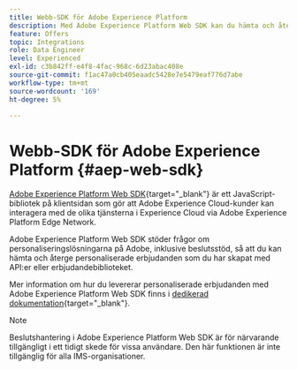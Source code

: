 ```yaml
---
title: Webb-SDK för Adobe Experience Platform
description: Med Adobe Experience Platform Web SDK kan du hämta och återge anpassade erbjudanden som du har skapat med hjälp av API:er eller erbjudandebiblioteket.
feature: Offers
topic: Integrations
role: Data Engineer
level: Experienced
exl-id: c3b842ff-e4f8-4fac-968c-6d23abac408e
source-git-commit: f1ac47a0cb405eaadc5428e7e5479eaf776d7abe
workflow-type: tm+mt
source-wordcount: '169'
ht-degree: 5%

---
```


# Webb-SDK för Adobe Experience Platform {#aep-web-sdk}

[Adobe Experience Platform Web SDK](https://experienceleague.adobe.com/docs/experience-platform/edge/home.html#video-overview){target=&quot;_blank&quot;} är ett JavaScript-bibliotek på klientsidan som gör att Adobe Experience Cloud-kunder kan interagera med de olika tjänsterna i Experience Cloud via Adobe Experience Platform Edge Network.

Adobe Experience Platform Web SDK stöder frågor om personaliseringslösningarna på Adobe, inklusive beslutsstöd, så att du kan hämta och återge personaliserade erbjudanden som du har skapat med API:er eller erbjudandebiblioteket.

Mer information om hur du levererar personaliserade erbjudanden med Adobe Experience Platform Web SDK finns i [dedikerad dokumentation](https://experienceleague.adobe.com/docs/experience-platform/edge/personalization/offer-decisioning/offer-decisioning-overview.html#enabling-offer-decisioning){target=&quot;_blank&quot;}.

>[!NOTE]
>
>Beslutshantering i Adobe Experience Platform Web SDK är för närvarande tillgängligt i ett tidigt skede för vissa användare. Den här funktionen är inte tillgänglig för alla IMS-organisationer.
